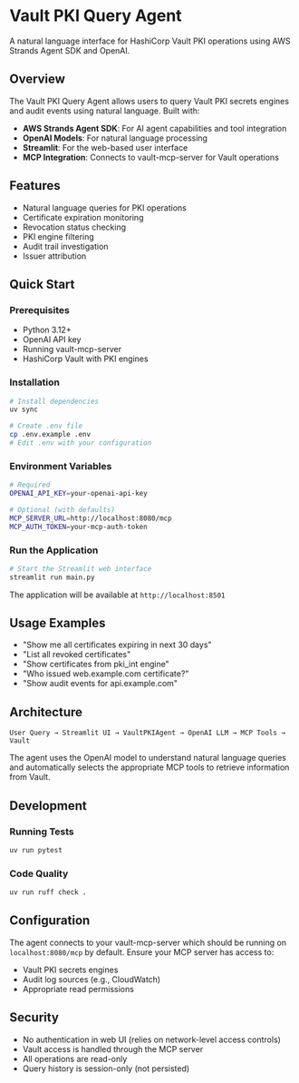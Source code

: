 # Vault PKI Query Agent

A natural language interface for HashiCorp Vault PKI operations using AWS Strands Agent SDK and OpenAI.

## Overview

The Vault PKI Query Agent allows users to query Vault PKI secrets engines and audit events using natural language. Built with:

- **AWS Strands Agent SDK**: For AI agent capabilities and tool integration
- **OpenAI Models**: For natural language processing
- **Streamlit**: For the web-based user interface
- **MCP Integration**: Connects to vault-mcp-server for Vault operations

## Features

- Natural language queries for PKI operations
- Certificate expiration monitoring
- Revocation status checking
- PKI engine filtering
- Audit trail investigation
- Issuer attribution

## Quick Start

### Prerequisites

- Python 3.12+
- OpenAI API key
- Running vault-mcp-server
- HashiCorp Vault with PKI engines

### Installation

```bash
# Install dependencies
uv sync

# Create .env file
cp .env.example .env
# Edit .env with your configuration
```

### Environment Variables

```bash
# Required
OPENAI_API_KEY=your-openai-api-key

# Optional (with defaults)
MCP_SERVER_URL=http://localhost:8080/mcp
MCP_AUTH_TOKEN=your-mcp-auth-token
```

### Run the Application

```bash
# Start the Streamlit web interface
streamlit run main.py
```

The application will be available at `http://localhost:8501`

## Usage Examples

- "Show me all certificates expiring in next 30 days"
- "List all revoked certificates"
- "Show certificates from pki_int engine"
- "Who issued web.example.com certificate?"
- "Show audit events for api.example.com"

## Architecture

```
User Query → Streamlit UI → VaultPKIAgent → OpenAI LLM → MCP Tools → Vault
```

The agent uses the OpenAI model to understand natural language queries and automatically selects the appropriate MCP tools to retrieve information from Vault.

## Development

### Running Tests

```bash
uv run pytest
```

### Code Quality

```bash
uv run ruff check .
```

## Configuration

The agent connects to your vault-mcp-server which should be running on `localhost:8080/mcp` by default. Ensure your MCP server has access to:

- Vault PKI secrets engines
- Audit log sources (e.g., CloudWatch)
- Appropriate read permissions

## Security

- No authentication in web UI (relies on network-level access controls)
- Vault access is handled through the MCP server
- All operations are read-only
- Query history is session-only (not persisted)
